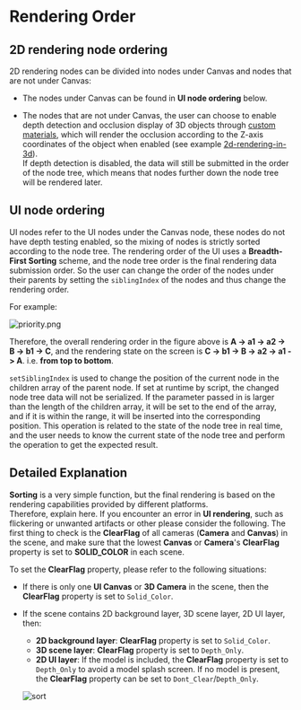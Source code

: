 # Rendering Order

## 2D rendering node ordering

2D rendering nodes can be divided into nodes under Canvas and nodes that are not under Canvas:

- The nodes under Canvas can be found in **UI node ordering** below.

- The nodes that are not under Canvas, the user can choose to enable depth detection and occlusion display of 3D objects through [custom materials](ui-material.md), which will render the occlusion according to the Z-axis coordinates of the object when enabled (see example [2d-rendering-in-3d](https://github.com/cocos-creator/test-cases-3d/tree/v3.3/assets/cases/2d-rendering-in-3d)).<br>If depth detection is disabled, the data will still be submitted in the order of the node tree, which means that nodes further down the node tree will be rendered later.

## UI node ordering

UI nodes refer to the UI nodes under the Canvas node, these nodes do not have depth testing enabled, so the mixing of nodes is strictly sorted according to the node tree. The rendering order of the UI uses a **Breadth-First Sorting** scheme, and the node tree order is the final rendering data submission order. So the user can change the order of the nodes under their parents by setting the `siblingIndex` of the nodes and thus change the rendering order.

For example:

![priority.png](priority/priority.png)

Therefore, the overall rendering order in the figure above is **A -> a1 -> a2 -> B -> b1 -> C**, and the rendering state on the screen is **C -> b1 -> B -> a2 -> a1 -> A**. i.e. **from top to bottom**.

`setSiblingIndex` is used to change the position of the current node in the children array of the parent node. If set at runtime by script, the changed node tree data will not be serialized. If the parameter passed in is larger than the length of the children array, it will be set to the end of the array, and if it is within the range, it will be inserted into the corresponding position. This operation is related to the state of the node tree in real time, and the user needs to know the current state of the node tree and perform the operation to get the expected result.

## Detailed Explanation

**Sorting** is a very simple function, but the final rendering is based on the rendering capabilities provided by different platforms. <br>
Therefore, explain here. If you encounter an error in **UI rendering**, such as flickering or unwanted artifacts or other please consider the following. The first thing to check is the **ClearFlag** of all cameras (**Camera** and **Canvas**) in the scene, and make sure that the lowest **Canvas** or **Camera**'s **ClearFlag** property is set to **SOLID_COLOR** in each scene.

To set the **ClearFlag** property, please refer to the following situations:

- If there is only one **UI Canvas** or **3D Camera** in the scene, then the **ClearFlag** property is set to `Solid_Color`.
- If the scene contains 2D background layer, 3D scene layer, 2D UI layer, then:
    - **2D background layer**: **ClearFlag** property is set to `Solid_Color`.
    - **3D scene layer**: **ClearFlag** property is set to `Depth_Only`.
    - **2D UI layer**: If the model is included, the **ClearFlag** property is set to `Depth_Only` to avoid a model splash screen. If no model is present, the **ClearFlag** property can be set to `Dont_Clear`/`Depth_Only`.

  ![sort](./priority/sort.png)
